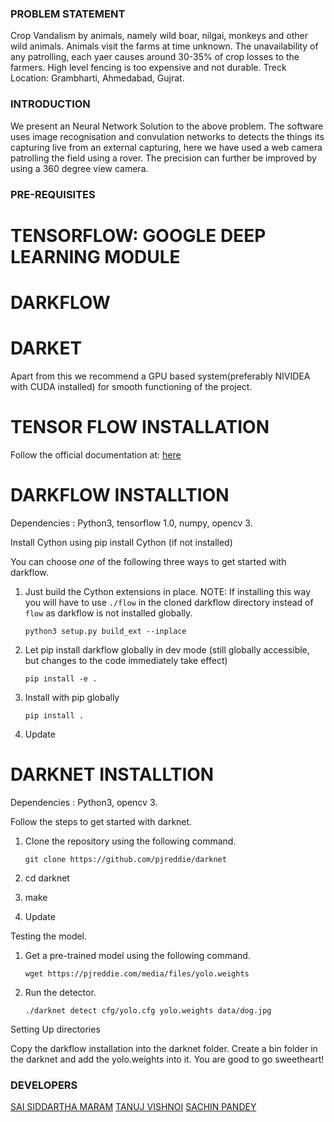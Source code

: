 ### PROBLEM STATEMENT
Crop Vandalism by animals, namely wild boar, nilgai, monkeys and other wild animals.
Animals visit the farms at time unknown. The unavailability of any patrolling, each  yaer causes around 30-35% of crop losses to the farmers.
High level fencing is too expensive and not durable.
Treck Location: Grambharti, Ahmedabad, Gujrat.

### INTRODUCTION
We present an Neural Network Solution to the above problem. The software uses image recognisation and convulation networks to detects the things its capturing live from an external capturing, here we have used a web camera patrolling the field using a rover. The precision can further be improved by using a 360 degree view camera.

### PRE-REQUISITES
# TENSORFLOW: GOOGLE DEEP LEARNING MODULE
# DARKFLOW
# DARKET


Apart from this we recommend a GPU based system(preferably NIVIDEA with CUDA installed) for smooth functioning of the project.

# TENSOR FLOW INSTALLATION
Follow the official documentation at: [here](https://www.tensorflow.org/install/)

# DARKFLOW INSTALLTION

Dependencies : Python3, tensorflow 1.0, numpy, opencv 3.

Install Cython using pip install Cython (if not installed)

You can choose _one_ of the following three ways to get started with darkflow.

1. Just build the Cython extensions in place. NOTE: If installing this way you will have to use `./flow` in the cloned darkflow directory instead of `flow` as darkflow is not installed globally.
    ```
    python3 setup.py build_ext --inplace
    ```

2. Let pip install darkflow globally in dev mode (still globally accessible, but changes to the code immediately take effect)
    ```
    pip install -e .
    ```

3. Install with pip globally
    ```
    pip install .
    ```

4. Update

# DARKNET INSTALLTION

Dependencies : Python3, opencv 3.

Follow the steps to get started with darknet.

1. Clone the repository using the following command.
	```
	git clone https://github.com/pjreddie/darknet
	```

2. cd darknet

3. make

4. Update

Testing the model.

1. Get a pre-trained model using the following command.
	```
	wget https://pjreddie.com/media/files/yolo.weights
	```

2. Run the detector.
	```
	./darknet detect cfg/yolo.cfg yolo.weights data/dog.jpg
	```
	
Setting Up directories

Copy the darkflow installation into the darknet folder. Create a bin folder in the darknet and add the yolo.weights into it. 
You are good to go sweetheart!

### DEVELOPERS

[SAI SIDDARTHA MARAM](https://github.com/siddu1998)
[TANUJ VISHNOI](https://github.com/vishnoitanuj)
[SACHIN PANDEY](https://github.com/sachin328)
